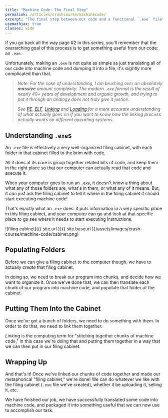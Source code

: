 ```yaml
---
title: "Machine Code: The Final Step"
permalink: /articles/crashcourse/machinecode/
excerpt: "The final step between our code and a functional `.exe` file"
usemathjax: true
classes: wide
---
```


If you go back all the way page #2 in this series, you'll
remember that the overarching goal of this process is to
get something useful from our code: an `.exe`.

Unfortunately, making an `.exe` is not quite as simple
as just translating all of our code into machine code
and dumping it into a file, it's *slightly* more complicated
than that.

> *Note: For the sake of understanding, I am brushing over*
> *an absolutely **massive** amount complexity. The modern `.exe`*
> *format is the result of nearly 40+ years of development and*
> *organic growth, and trying to put it through an analogy does*
> *not truly give it justice.* 
> 
> *See [PE](https://en.wikipedia.org/wiki/Portable_Executable),*
> *[ELF](https://en.wikipedia.org/wiki/Executable_and_Linkable_Format),*
> *[Linking](https://en.wikipedia.org/wiki/Linker_(computing))*
> *and [Loading](https://en.wikipedia.org/wiki/Loader_(computing))*
> *for a more accurate understanding of what actually goes on*
> *if you want to know how the linking process actually works on different*
> *operating systems.*

## Understanding `.exe`s

An `.exe` file is effectively a very well-organized filing cabinet,
with each folder in that cabinet filled to the brim with code.

All it does at its core is group together related bits of code, and 
keep them in the right place so that our computer can actually read
that code and execute it. 

When your computer goes to run an `.exe`, it doesn't know a thing
about what any of those folders are, what's in them, or what any of
it means. But, it *can* just ask the filing cabinet to tell it
where in the filing cabinet it should start executing machine code!

That's exactly what an `.exe` does: it puts information in a very
specific place in this filing cabinet, and your computer can go
and look at that specific place to go see where it needs to start
executing instructions. 

![filing cabinet]({{ site.url }}{{ site.baseurl }}/assets/images/crash-course/machine-code/cabinet.png)

## Populating Folders

Before we can give a filing cabinet to the computer though, we
have to actually *create* that filing cabinet. 

In doing so, we need to break our program into chunks, and decide
how we want to organize it. Once we've done that, we can then
translate each chunk of our program into machine code, and populate
that folder of the cabinet.

## Putting Them Into the Cabinet

Once we've got a bunch of folders, we need to do something with them. In order to do that, we need to *link* them together.

*Linking* is the computing term for "stitching together chunks
of machine code," in this case we're doing that and putting them
together in a way that we can then put in our filing cabinet.

## Wrapping Up

And that's it! Once we've linked our chunks of code together and 
made our metaphorical "filing cabinet," we're done! We can do
whatever we like with the filing cabinet (`.exe` file we've created),
whether it be uploading it, selling it, etc. 

We have finished our job, we have successfully translated some code
into machine code, and packaged it into something useful that we can
now use to accomplish our task.